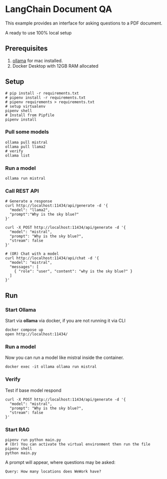 # LangChain Document QA

This example provides an interface for asking questions to a PDF document. 

A ready to use 100% local setup 

## Prerequisites 

1. [ollama](https://ollama.ai/) for mac installed.
2. Docker Desktop with 12GB RAM allocated

## Setup

```shell
# pip install -r requirements.txt
# pipenv install -r requirements.txt
# pipenv requirements > requirements.txt
# setup virtualenv
pipenv shell
# Install from Pipfile
pipenv install
```

### Pull some models
```shell
ollama pull mistral
ollama pull llama2
# verify
ollama list
```

### Run a model
```shell
ollama run mistral
```

### Call REST API

```shell
# Generate a response
curl http://localhost:11434/api/generate -d '{
  "model": "llama2",
  "prompt":"Why is the sky blue?"
}'

curl -X POST http://localhost:11434/api/generate -d '{
  "model": "mistral",
  "prompt": "Why is the sky blue?",
  "stream": false
}'

# (OR) Chat with a model
curl http://localhost:11434/api/chat -d '{
  "model": "mistral",
  "messages": [
    { "role": "user", "content": "why is the sky blue?" }
  ]
}'
```

## Run

### Start Ollama 

Start via **ollama** via docker, if you are not running it via CLI
```shell
docker compose up
open http://localhost:11434/
```

### Run a model

Now you can run a model like mistral inside the container.
```shell
docker exec -it ollama ollama run mistral
```

### Verify

Test if base model respond
```shell
curl -X POST http://localhost:11434/api/generate -d '{
  "model": "mistral",
  "prompt": "Why is the sky blue?",
  "stream": false
}'
```

### Start RAG
```shell
pipenv run python main.py
# (Or) You can activate the virtual environment then run the file
pipenv shell
python main.py
```

A prompt will appear, where questions may be asked:

```
Query: How many locations does WeWork have?
```




